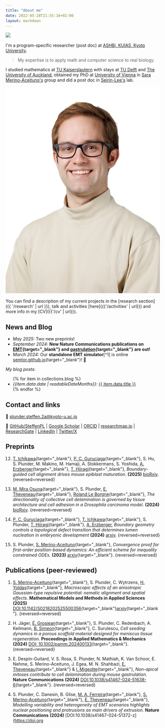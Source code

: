 ```yaml
---
title: "About me"
date: 2022-05-28T21:55:16+02:00
layout: markdown
---
```



<div class="sm:float-right sm:max-w-[12em] sm:ml-2 md:flex hidden">
    <img src="/steffen_white.jpg">
</div>

I'm a program-specific researcher (post doc) at [ASHBi, KUIAS, Kyoto University](https://ashbi.kyoto-u.ac.jp/).

> My expertise is to apply math and computer science to real biology.

I studied mathematics at [TU Kaiserslautern](https://www.mathematik.uni-kl.de/en/) with stays at [TU Delft](https://www.tudelft.nl/en/eemcs/the-faculty/departments/applied-mathematics) and [The University of Auckland](https://www.auckland.ac.nz/en/science/about-the-faculty/department-of-mathematics.html), obtained my PhD at [University of Vienna](https://mathematik.univie.ac.at/en/research/biomathematics-and-dynamical-systems/) in [Sara Merino-Aceituno's](https://sites.google.com/view/saramerinoaceituno/about) group and did a post doc in [Seirin-Lee's](https://sites.google.com/site/seirin711lee/home) lab.

<div class="container md:hidden drop-shadow-xl">
<img class="mx-auto max-w-[12em]" src="./steffen_white.jpg">
</div>


You can find a description of my current projects in the [research section]({{ '/research' | url }}), talk and activities [here]({{'/activities' | url}}) and more info in my [CV]({{'/cv' | url}}).

## News and Blog

- _May 2025:_ Two new preprints! 
- _September 2024:_ **New Nature Communications publications on [EMT](https://doi.org/10.1038/s41467-024-51372-z){target="_blank"} and [gastrulation](https://doi.org/10.1038/s41467-024-51638-6){target="_blank"} are out!**
- _March 2024:_ Our **standalone EMT simulator**[^1] is online [semtor.github.io](https://semtor.github.io/){target="_blank"}! 🎉

_My blog posts:_ 
<ul class="list-inside mt-0 pt-0">
{% for item in collections.blog %}
<li>
    <i>{{item.data.date | readableDateMonths}}:</i>
    <a href="{{ item.url | url}}">{{ item.data.title }}</a>
</li>
{% endfor %}
</ul>

## Contact and links

<!--Office 03.125, Faculty of Mathematics, Oskar-Morgenstern-Platz 1, Vienna.<br>-->
📧 <a href="mailto:plunder.steffen.2a@kyoto-u.ac.jp">plunder.steffen.2a@kyoto-u.ac.jp</a>

🔗 [GitHub/SteffenPL](https://github.com/SteffenPL) | [Google Scholar](https://scholar.google.com/citations?user=-QyslKMAAAAJ&hl=en)  | [ORCID](https://orcid.org/0000-0002-3371-3790) | [researchmap.jp](https://researchmap.jp/steffen-plunder) | [ResearchGate](https://www.researchgate.net/profile/Steffen-Plunder) | [LinkedIn](https://at.linkedin.com/in/steffen-plunder) | [Twitter/X](https://twitter.com/SteffenPlunder)



## Preprints

12. [T. Ichikawa](https://ashbi.kyoto-u.ac.jp/member/takafumi-ichikawa/){target="_blank"}, [P. C. Guruciaga](https://sites.google.com/view/pamelaguruciaga/home){target="_blank"}, S. Hu, S. Plunder, M. Makino, M. Hamaji, A. Stokkermans, S. Yoshida, [A. Erzberger](https://www.embl.org/people/person/anna-erzberger/){target="_blank"}, [T. Hiiragi](https://ashbi.kyoto-u.ac.jp/research-group/hiiragi-group/){target="_blank"}, _Boundary-guided cell alignment drives mouse epiblast maturation._ **(2025)** [bioRxiv](https://doi.org/10.1101/2025.04.28.650859).
{reversed=reversed}

11. [M. Mira Osuna](https://sbcf.fr/en/member/marta-mira-osuna/){target="_blank"}, S. Plunder, [E. Theveneau](https://cbi-toulouse.fr/eng/equipe-theveneau){target="_blank"}, [Roland Le Borgne](https://igdr.univ-rennes.fr/en/roland-le-borgne){target="_blank"}, _The directionality of collective cell delamination is governed by tissue architecture and cell adhesion in a Drosophila carcinoma model._ **(2024)** [bioRxiv](https://www.biorxiv.org/content/10.1101/2024.10.08.617152v1).
{reversed=reversed}

9. [P. C. Guruciaga](https://sites.google.com/view/pamelaguruciaga/home){target="_blank"}, [T. Ichikawa](https://ashbi.kyoto-u.ac.jp/member/takafumi-ichikawa/){target="_blank"}, S. Plunder, [T. Hiiragi](https://ashbi.kyoto-u.ac.jp/research-group/hiiragi-group/){target="_blank"}, [A. Erzberger](https://www.embl.org/people/person/anna-erzberger/), _Boundary geometry controls a topological defect transition that determines lumen nucleation in embryonic development_ **(2024)**
[arxiv](https://arxiv.org/abs/2403.08710).
{reversed=reversed}

8. S. Plunder, [S. Merino-Aceituno](https://sites.google.com/view/saramerinoaceituno){target="_blank"}, _Convergence proof for first-order position-based dynamics: An efficient scheme for inequality constrained ODEs._ **(2023)** [arxiv](https://arxiv.org/abs/2310.01215){target="_blank"}.
{reversed=reversed}

## Publications (peer-reviewed)

1. [S. Merino-Aceituno](https://sites.google.com/view/saramerinoaceituno){target="_blank"}, S. Plunder, C. Wytrzens, [H. Yoldaş](https://sites.google.com/view/havvayoldas/home){target="_blank"}, _Macroscopic effects of an anisotropic Gaussian-type repulsive potential: nematic alignment and spatial effects._ **Mathematical Models and Methods in Applied Sciences** **(2025)** [DOI:10.1142/S0218202525500356](https://doi.org/10.1142/S0218202525500356){target="_blank"}[arxiv](http://arxiv.org/abs/2410.06740){target="_blank"}.
{reversed=reversed}

2. H. Jäger, [É. Grosjean](https://grosjean1.github.io/){target="_blank"}, S. Plunder, C. Redenbach, A. Keilmann, [B. Simeon](https://www.mathematik.uni-kl.de/en/das/people/head/simeon){target="_blank"}, C. Surulescu, _Cell seeding dynamics in a porous scaffold material designed for meniscus tissue regeneration._ **Proceedings in Applied Mathematics & Mechanics** **(2024)** [DOI: 10.1002/pamm.202400133](http://doi.org/10.1002/pamm.202400133){target="_blank"}.
{reversed=reversed}

2. E. Despin-Guitard, V. S. Rosa, S. Plunder, N. Mathiah, K. Van Schoor, E. Nehme, S. Merino-Aceituno, J. Egea, M. N. Shahbazi, [E. Theveneau](https://cbi-toulouse.fr/eng/equipe-theveneau){target="_blank"} & [I. Migeotte](https://iribhm.org/isabelle-migeotte/){target="_blank"}, _Non-apical mitoses contribute to cell delamination during mouse gastrulation._ **Nature Communications** **(2024)** [DOI:10.1038/s41467-024-51638-6](https://doi.org/10.1038/s41467-024-51638-6){target="_blank"}.
{reversed=reversed}

2. S. Plunder, C. Danesin, B. Glise, [M. A. Ferreira](https://marinaaferreira.com/){target="_blank"}, [S. Merino-Aceituno](https://sites.google.com/view/saramerinoaceituno){target="_blank"}, [E. Theveneau](https://cbi-toulouse.fr/eng/equipe-theveneau){target="_blank"}, _Modelling variability and heterogeneity of EMT scenarios highlights nuclear positioning and protrusions as main drivers of extrusion._ **Nature Communications** **(2024)** [DOI:10.1038/s41467-024-51372-z](https://doi.org

